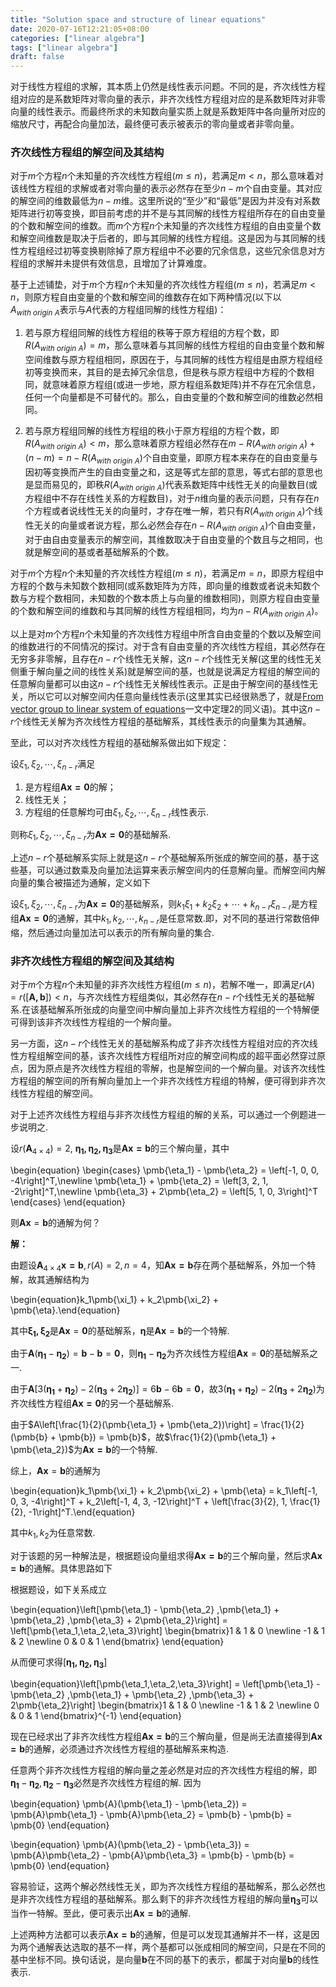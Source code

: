 ```yaml
---
title: "Solution space and structure of linear equations"
date: 2020-07-16T12:21:05+08:00
categories: ["linear algebra"]
tags: ["linear algebra"]
draft: false
---
```


对于线性方程组的求解，其本质上仍然是线性表示问题。不同的是，齐次线性方程组对应的是系数矩阵对零向量的表示，非齐次线性方程组对应的是系数矩阵对非零向量的线性表示。而最终所求的未知数向量实质上就是系数矩阵中各向量所对应的缩放尺寸，再配合向量加法，最终便可表示被表示的零向量或者非零向量。

### **齐次线性方程组的解空间及其结构**

对于$m$个方程$n$个未知量的齐次线性方程组($m \leq n$)，若满足$m<n$，那么意味着对该线性方程组的求解或者对零向量的表示必然存在至少$n - m$个自由变量。其对应的解空间的维数最低为$n - m$维。这里所说的“至少”和“最低”是因为并没有对系数矩阵进行初等变换，即目前考虑的并不是与其同解的线性方程组所存在的自由变量的个数和解空间的维数。而$m$个方程$n$个未知量的齐次线性方程组的自由变量个数和解空间维数是取决于后者的，即与其同解的线性方程组。这是因为与其同解的线性方程组经过初等变换剔除掉了原方程组中不必要的冗余信息，这些冗余信息对方程组的求解并未提供有效信息，且增加了计算难度。

基于上述铺垫，对于$m$个方程$n$个未知量的齐次线性方程组($m \leq n$)，若满足$m<n$，则原方程自由变量的个数和解空间的维数存在如下两种情况(以下以$A_{with\ origin\ A}$表示与$A$代表的方程组同解的线性方程组)：

1. 若与原方程组同解的线性方程组的秩等于原方程组的方程个数，即$R(A_{with\ origin\ A}) = m$，那么意味着与其同解的线性方程组的自由变量个数和解空间维数与原方程组相同，原因在于，与其同解的线性方程组是由原方程组经初等变换而来，其目的是去掉冗余信息，但是秩与原方程组中方程的个数相同，就意味着原方程组(或进一步地，原方程组系数矩阵)并不存在冗余信息，任何一个向量都是不可替代的。那么，自由变量的个数和解空间的维数必然相同。

2. 若与原方程组同解的线性方程组的秩小于原方程组的方程个数，即$R(A_{with\ origin\ A})<m$，那么意味着原方程组必然存在$m - R(A_{with\ origin\ A}) + (n - m) = n - R(A_{with\ origin\ A})$个自由变量，即原方程本来存在的自由变量与因初等变换而产生的自由变量之和，这是等式左部的意思，等式右部的意思也是显而易见的，即秩$R(A_{with\ origin\ A})$代表系数矩阵中线性无关的向量数目(或方程组中不存在线性关系的方程数目)，对于$n$维向量的表示问题，只有存在$n$个方程或者说线性无关的向量时，才存在唯一解，若只有$R(A_{with\ origin\ A})$个线性无关的向量或者说方程，那么必然会存在$n - R(A_{with\ origin\ A})$个自由变量，对于由自由变量表示的解空间，其维数取决于自由变量的个数且与之相同，也就是解空间的基或者基础解系的个数。

对于$m$个方程$n$个未知量的齐次线性方程组($m \leq n$)，若满足$m=n$，即原方程组中方程的个数与未知数个数相同(或系数矩阵为方阵，即向量的维数或者说未知数个数与方程个数相同，未知数的个数本质上与向量的维数相同)，则原方程自由变量的个数和解空间的维数和与其同解的线性方程组相同，均为$n - R(A_{with\ origin\ A})$。

以上是对$m$个方程$n$个未知量的齐次线性方程组中所含自由变量的个数以及解空间的维数进行的不同情况的探讨。对于含有自由变量的齐次线性方程组，其必然存在无穷多非零解，且存在$n - r$个线性无关解，这$n - r$个线性无关解(这里的线性无关侧重于解向量之间的线性关系)就是解空间的基，也就是说满足方程组的解空间的任意解向量都可以由这$n - r$个线性无关解线性表示。正是由于解空间的基线性无关，所以它可以对解空间内任意向量线性表示(这里其实已经很熟悉了，就是[From vector group to linear system of equations](https://feily.tech/posts/from-vector-group-to-linear-system-of-equations/)一文中定理2的同义语)。其中这$n - r$个线性无关解为齐次线性方程组的基础解系，其线性表示的向量集为其通解。

至此，可以对齐次线性方程组的基础解系做出如下规定：

设$\xi_1,\xi_2, \cdots, \xi_{n-r}$满足

1. 是方程组$\pmb{Ax = 0}$的解；
2. 线性无关；
3. 方程组的任意解均可由$\xi_1,\xi_2, \cdots, \xi_{n-r}$线性表示.

则称$\xi_1,\xi_2, \cdots, \xi_{n-r}$为$\pmb{Ax = 0}$的基础解系.

上述$n-r$个基础解系实际上就是这$n-r$个基础解系所张成的解空间的基，基于这些基，可以通过数乘及向量加法运算来表示解空间内的任意解向量。而解空间内解向量的集合被描述为通解，定义如下

设$\xi_1,\xi_2, \cdots, \xi_{n-r}$为$\pmb{Ax = 0}$的基础解系，则$k_1\xi_1 + k_2\xi_2 + \cdots + k_{n - r}\xi_{n-r}$是方程组$\pmb{Ax = 0}$的通解，其中$k_1,k_2,\cdots,k_{n - r}$是任意常数.即，对不同的基进行常数倍伸缩，然后通过向量加法可以表示的所有解向量的集合.

### **非齐次线性方程组的解空间及其结构**

对于$m$个方程$n$个未知量的非齐次线性方程组($m \leq n$)，若解不唯一，即满足$r(A) = r(\left[\pmb{A,b}\right]) < n$，与齐次线性方程组类似，其必然存在$n - r$个线性无关的基础解系.在该基础解系所张成的向量空间中解向量加上非齐次线性方程组的一个特解便可得到该非齐次线性方程组的一个解向量。

另一方面，这$n - r$个线性无关的基础解系构成了非齐次线性方程组对应的齐次线性方程组解空间的基，该齐次线性方程组所对应的解空间构成的超平面必然穿过原点，因为原点是齐次线性方程组的零解，也是解空间的一个解向量。对该齐次线性方程组的解空间的所有解向量加上一个非齐次线性方程组的特解，便可得到非齐次线性方程组的解空间。

对于上述齐次线性方程组与非齐次线性方程组的解的关系，可以通过一个例题进一步说明之.

设$r(\pmb{A}_{4\times4}) = 2$, $\pmb{\eta_1,\eta_2, \eta_3}$是$\pmb{Ax = b}$的三个解向量，其中

\begin{equation}
\begin{cases}
\pmb{\eta_1} - \pmb{\eta_2}  = \left[-1, 0, 0, -4\right]^T,\newline
\pmb{\eta_1} + \pmb{\eta_2}  = \left[3, 2, 1, -2\right]^T,\newline
\pmb{\eta_3}  + 2\pmb{\eta_2}  = \left[5, 1, 0, 3\right]^T
\end{cases}
\end{equation}

则$\pmb{Ax} = \pmb{b}$的通解为何？

**解：**

由题设$\pmb{A}_{4\times4}\pmb{x = b}, r(A) = 2, n = 4$，知$\pmb{Ax = b}$存在两个基础解系，外加一个特解，故其通解结构为

\begin{equation}k_1\pmb{\xi_1} + k_2\pmb{\xi_2} + \pmb{\eta}.\end{equation}

其中$\pmb{\xi_1,\xi_2}$是$\pmb{Ax} = \pmb{0}$的基础解系，$\pmb{\eta}$是$\pmb{Ax} = \pmb{b}$的一个特解.

由于$\pmb{A}(\pmb{\eta_1}-\pmb{\eta_2}) = \pmb{b} - \pmb{b} = \pmb{0}$，则$\pmb{\eta_1}-\pmb{\eta_2}$为齐次线性方程组$\pmb{Ax} = \pmb{0}$的基础解系之一.

由于$\pmb{A}\left[3(\pmb{\eta_1}+\pmb{\eta_2}) - 2(\pmb{\eta_3}+2\pmb{\eta_2})\right] = 6\pmb{b} - 6\pmb{b} = \pmb{0}$，故$3(\pmb{\eta_1}+\pmb{\eta_2}) - 2(\pmb{\eta_3}+2\pmb{\eta_2})$为齐次线性方程组$\pmb{Ax = 0}$的另一个基础解系.

由于$A\left[\frac{1}{2}(\pmb{\eta_1} + \pmb{\eta_2})\right] = \frac{1}{2}(\pmb{b} + \pmb{b}) = \pmb{b}$，故$\frac{1}{2}(\pmb{\eta_1} + \pmb{\eta_2})$为$\pmb{Ax = b}$的一个特解.

综上，$\pmb{Ax} = \pmb{b}$的通解为

\begin{equation}k_1\pmb{\xi_1} + k_2\pmb{\xi_2} + \pmb{\eta} = k_1\left[-1, 0, 3, -4\right]^T + k_2\left[-1, 4, 3, -12\right]^T + \left[\frac{3}{2}, 1, \frac{1}{2}, -1\right]^T.\end{equation}

其中$k_1,k_2$为任意常数.

对于该题的另一种解法是，根据题设向量组求得$\pmb{Ax = b}$的三个解向量，然后求$\pmb{Ax = b}$的通解。具体思路如下

根据题设，如下关系成立

\begin{equation}\left[\pmb{\eta_1}  - \pmb{\eta_2} ,\pmb{\eta_1}  + \pmb{\eta_2} ,\pmb{\eta_3}  + 2\pmb{\eta_2}\right] = \left[\pmb{\eta_1,\eta_2,\eta_3}\right]
\begin{bmatrix}1 & 1 & 0 \newline -1 & 1 & 2 \newline 0 & 0 & 1
\end{bmatrix}
\end{equation}

从而便可求得$\left[\pmb{\eta_1,\eta_2,\eta_3}\right]$

\begin{equation}\left[\pmb{\eta_1,\eta_2,\eta_3}\right] = \left[\pmb{\eta_1}  - \pmb{\eta_2} ,\pmb{\eta_1}  + \pmb{\eta_2} ,\pmb{\eta_3}  + 2\pmb{\eta_2}\right]
\begin{bmatrix}1 & 1 & 0 \newline -1 & 1 & 2 \newline 0 & 0 & 1
\end{bmatrix}^{-1}
\end{equation}

现在已经求出了非齐次线性方程组$\pmb{Ax = b}$的三个解向量，但是尚无法直接得到$\pmb{Ax = b}$的通解，必须通过齐次线性方程组的基础解系来构造.

任意两个非齐次线性方程组的解向量之差必然是对应的齐次线性方程组的解，即$\pmb{\eta_1} - \pmb{\eta_2},\pmb{\eta_2} - \pmb{\eta_3}$必然是齐次线性方程组的解. 因为

\begin{equation}
\pmb{A}(\pmb{\eta_1} - \pmb{\eta_2}) = \pmb{A}\pmb{\eta_1} - \pmb{A}\pmb{\eta_2} = \pmb{b} - \pmb{b} = \pmb{0}
\end{equation}

\begin{equation}
\pmb{A}(\pmb{\eta_2} - \pmb{\eta_3}) = \pmb{A}\pmb{\eta_2} - \pmb{A}\pmb{\eta_3} = \pmb{b} - \pmb{b} = \pmb{0}
\end{equation}

容易验证，这两个解必然线性无关，即为齐次线性方程组的基础解系，那么必然也是非齐次线性方程组的基础解系。那么剩下的非齐次线性方程组的解向量$\pmb{\eta_3}$可以当作一特解。至此，便可表示出$\pmb{Ax = b}$的通解.

上述两种方法都可以表示$\pmb{Ax = b}$的通解，但是可以发现其通解并不一样，这是因为两个通解表达选取的基不一样，两个基都可以张成相同的解空间，只是在不同的基中坐标不同。换句话说，是向量$\pmb{b}$在不同的基下的表示，都属于对向量$\pmb{b}$的线性表示.